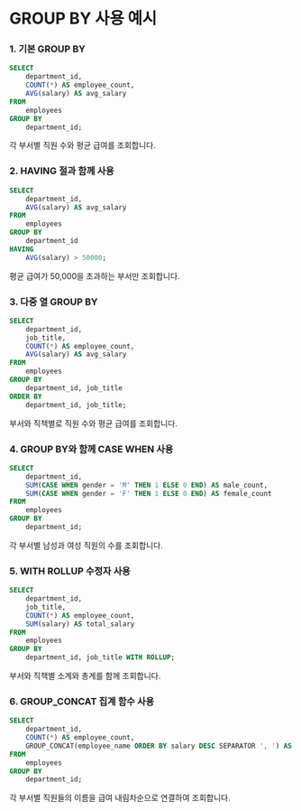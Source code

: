 # GROUP BY 사용 예시

### 1. 기본 GROUP BY

```sql
SELECT 
    department_id,
    COUNT(*) AS employee_count,
    AVG(salary) AS avg_salary
FROM 
    employees
GROUP BY 
    department_id;
```
각 부서별 직원 수와 평균 급여를 조회합니다.

### 2. HAVING 절과 함께 사용

```sql
SELECT 
    department_id,
    AVG(salary) AS avg_salary
FROM 
    employees
GROUP BY 
    department_id
HAVING 
    AVG(salary) > 50000;
```
평균 급여가 50,000을 초과하는 부서만 조회합니다.

### 3. 다중 열 GROUP BY

```sql
SELECT 
    department_id,
    job_title,
    COUNT(*) AS employee_count,
    AVG(salary) AS avg_salary
FROM 
    employees
GROUP BY 
    department_id, job_title
ORDER BY 
    department_id, job_title;
```
부서와 직책별로 직원 수와 평균 급여를 조회합니다.

### 4. GROUP BY와 함께 CASE WHEN 사용

```sql
SELECT 
    department_id,
    SUM(CASE WHEN gender = 'M' THEN 1 ELSE 0 END) AS male_count,
    SUM(CASE WHEN gender = 'F' THEN 1 ELSE 0 END) AS female_count
FROM 
    employees
GROUP BY 
    department_id;
```
각 부서별 남성과 여성 직원의 수를 조회합니다.

### 5. WITH ROLLUP 수정자 사용

```sql
SELECT 
    department_id,
    job_title,
    COUNT(*) AS employee_count,
    SUM(salary) AS total_salary
FROM 
    employees
GROUP BY 
    department_id, job_title WITH ROLLUP;
```
부서와 직책별 소계와 총계를 함께 조회합니다.

### 6. GROUP_CONCAT 집계 함수 사용

```sql
SELECT 
    department_id,
    COUNT(*) AS employee_count,
    GROUP_CONCAT(employee_name ORDER BY salary DESC SEPARATOR ', ') AS employees
FROM 
    employees
GROUP BY 
    department_id;
```
각 부서별 직원들의 이름을 급여 내림차순으로 연결하여 조회합니다.
